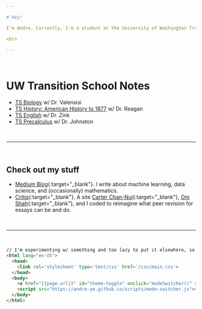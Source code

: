 ```yaml
---

# Hey!

I'm Andre. Currently, I'm a student at the University of Washington Transition School.

<br>

---
```


<br>

# UW Transition School Notes
- [TS Biology](https://andre-ye.github.io/biology/biology_navigation) w/ Dr. Valensisi
- [TS History: American History to 1877](https://andre-ye.github.io/history/history_navigation) w/ Dr. Reagan
- [TS English](https://andre-ye.github.io/english/english_navigation) w/ Dr. Zink
- [TS Precalculus](andre-ye.github.io/precalc/precalculus_navigation) w/ Dr. Johnston

<br> 

---

<br>

## Check out my stuff
- [Medium Blog](https://andre-ye.medium.com){:target="_blank"}. I write about machine learning, data science, and (occasionally) mathematics.
- [Critiq](https://critiq.tech){:target="_blank"}. A site [Carter Chan-Nui](https://www.linkedin.com/in/carterchannui/){:target="_blank"}, [Om Shah](https://www.linkedin.com/in/om-shah-5a0b571ab/){:target="_blank"}, and I coded to reimagine what peer revision for essays can be and do.

<br> 

---

<br>

```html
// I'm experimenting w/ something and too lazy to put it elsewhere, so here you go.
<html lang="en-US">  
  <head>
    <link rel='stylesheet' type='text/css' href='/css/main.css'>
  </head>
  <body>
    <a href="{{page.url}}" id="theme-toggle" onclick="modeSwitcher()" style="cursor: pointer;"></a>
    <script src="https://andre-ye.github.io/scripts/mode-switcher.js"></script>
  </body>
</html>
```
